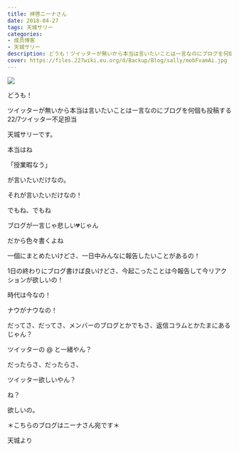 ```yaml
---
title: 拝啓ニーナさん
date: 2018-04-27
tags: 天城サリー
categories: 
- 成员博客
- 天城サリー
description: どうも！ツイッターが無いから本当は言いたいことは一言なのにブログを何個も投稿する22/7ツイッター不足担当天城サリーです。本当はね「授業暇なう」が言いたいだけなの。それが言いたいだけなの！でもね、でも...
cover: https://files.227wiki.eu.org/d/Backup/Blog/sally/mobFvamAi.jpg 
---
```

![](https://files.227wiki.eu.org/d/Backup/Blog/sally/mobFvamAi.jpg)

どうも！




ツイッターが無いから本当は言いたいことは一言なのにブログを何個も投稿する22/7ツイッター不足担当




天城サリーです。




本当はね




「授業暇なう」




が言いたいだけなの。




それが言いたいだけなの！




でもね、でもね




ブログが一言じゃ悲しい💔じゃん




だから色々書くよね




一個にまとめたいけどさ、一日中みんなに報告したいことがあるの！




1日の終わりにブログ書けば良いけどさ、今起こったことは今報告して今リアクションが欲しいの！




時代は今なの！




ナウがナウなの！





だってさ、だってさ、メンバーのブログとかでもさ、返信コラムとかたまにあるじゃん？




ツイッターの @ と一緒やん？




だったらさ、だったらさ、




ツイッター欲しいやん？




ね？




欲しいの。




＊こちらのブログはニーナさん宛です＊




天城より



